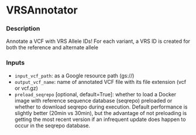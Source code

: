 # VRSAnnotator

### Description
Annotate a VCF with VRS Allele IDs! For each variant, a VRS ID is created for both the reference and alternate allele

### Inputs
- `input_vcf_path`: as a Google resource path (gs://)
- `output_vcf_name`: name of annotated VCF file with its file extension (vcf or vcf.gz)
- `preload_seqrepo` [optional, default=True]: whether to load a Docker image with reference sequence database (seqrepo) preloaded or whether to download seqrepo during execution. Default performance is slightly better (20min vs 30min), but the advantage of not preloading is getting the most recent version if an infrequent update does happen to occur in the seqrepo database.